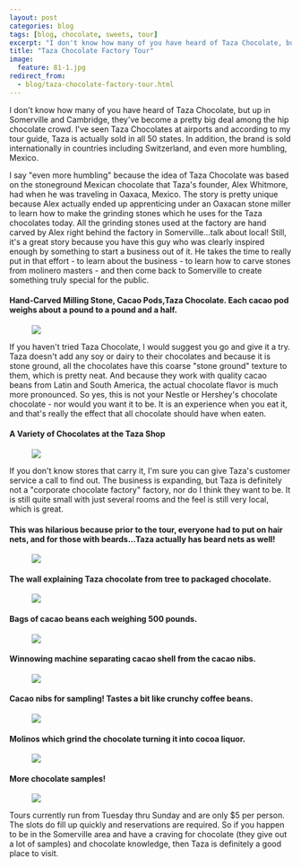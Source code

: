 ```yaml
---
layout: post
categories: blog
tags: [blog, chocolate, sweets, tour]
excerpt: "I don't know how many of you have heard of Taza Chocolate, but up in Cambridge, they've become a pretty big deal among the contemporary chocolate crowd."
title: "Taza Chocolate Factory Tour"
image:
  feature: 81-1.jpg
redirect_from: 
  - blog/taza-chocolate-factory-tour.html
---
```


I don't know how many of you have heard of Taza Chocolate, but up in Somerville and Cambridge, they've become a pretty big deal among the hip chocolate crowd.  I've  seen Taza Chocolates at airports and according to my tour guide, Taza is actually sold in all 50 states.  In addition, the brand is sold internationally in countries including Switzerland, and even more humbling, Mexico.

I say "even more humbling" because the idea of Taza Chocolate was based on the stoneground Mexican chocolate that Taza's founder, Alex Whitmore, had when he was traveling in Oaxaca, Mexico.  The story is pretty unique because Alex actually ended up apprenticing under an Oaxacan stone miller to learn how to make the grinding stones which he uses for the Taza chocolates today.  All the grinding stones used at the factory are hand carved by Alex right behind the factory in Somerville...talk about local!  Still, it's a great story because you have this guy who was clearly inspired enough by something to start a business out of it.  He takes the time to really put in that effort - to learn about the business - to learn how to carve stones from molinero masters - and then come back to Somerville to create something truly special for the public.

#### Hand-Carved Milling Stone, Cacao Pods,Taza Chocolate.  Each cacao pod weighs about a pound to a pound and a half.
<figure> <img src='/images/81-13.JPG'> </figure>

If you haven't tried Taza Chocolate, I would suggest you go and give it a try.  Taza doesn't add any soy or dairy to their chocolates and because it is stone ground, all the chocolates have this coarse "stone ground" texture to them, which is pretty neat.  And because they work with quality cacao beans from Latin and South America, the actual chocolate flavor is much more pronounced.  So yes, this is not your Nestle or Hershey's chocolate chocolate - nor would you want it to be.  It is an experience when you eat it, and that's really the effect that all chocolate should have when eaten. 

#### A Variety of Chocolates at the Taza Shop
<figure> <img src='/images/81-15.jpg'> </figure>

If you don't know stores that carry it, I'm sure you can give Taza's customer service a call to find out.  The business is expanding, but Taza is definitely not a "corporate chocolate factory" factory, nor do I think they  want to be.  It is still quite small with just several rooms and the feel is still very local, which is great.


#### This was hilarious because prior to the tour, everyone had to put on hair nets, and for those with beards...Taza actually has beard nets as well! 
<figure> <img src='/images/81-2.JPG'> </figure>

#### The wall explaining Taza chocolate from tree to packaged chocolate.
<figure> <img src='/images/81-14.JPG'> </figure>

#### Bags of cacao beans each weighing 500 pounds.
<figure> <img src='/images/81-5.JPG'> </figure>

#### Winnowing machine separating cacao shell from the cacao nibs.
<figure> <img src='/images/81-10.JPG'> </figure>

#### Cacao nibs for sampling!  Tastes a bit like crunchy coffee beans.
<figure> <img src='/images/81-6.JPG'> </figure>

#### Molinos which grind the chocolate turning it into cocoa liquor.
<figure> <img src='/images/81-9.JPG'> </figure>

#### More chocolate samples!
<figure> <img src='/images/81-7.JPG'> </figure>

Tours currently run from Tuesday thru Sunday and are only $5 per person.  The slots do fill up quickly and reservations are required.  So if you happen to be in the Somerville area and have a craving for chocolate (they give out a lot of samples) and chocolate knowledge, then Taza is definitely a good place to visit.